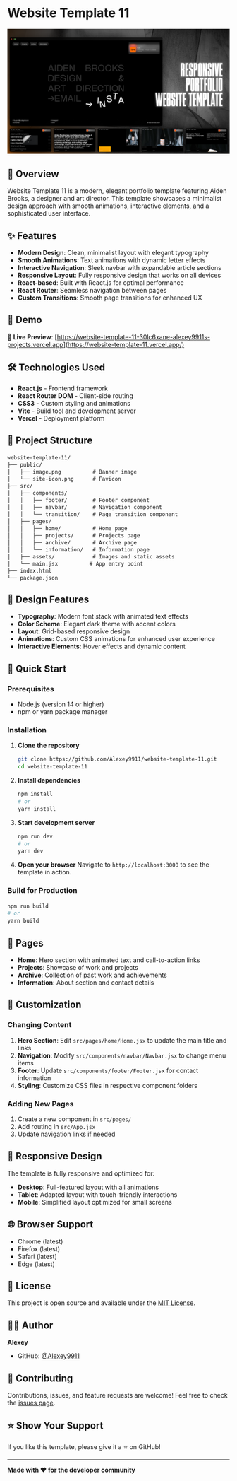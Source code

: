 # Website Template 11

![Banner](./public/image.png)

## 🌟 Overview

Website Template 11 is a modern, elegant portfolio template featuring Aiden Brooks, a designer and art director. This template showcases a minimalist design approach with smooth animations, interactive elements, and a sophisticated user interface.

## ✨ Features

- **Modern Design**: Clean, minimalist layout with elegant typography
- **Smooth Animations**: Text animations with dynamic letter effects
- **Interactive Navigation**: Sleek navbar with expandable article sections
- **Responsive Layout**: Fully responsive design that works on all devices
- **React-based**: Built with React.js for optimal performance
- **React Router**: Seamless navigation between pages
- **Custom Transitions**: Smooth page transitions for enhanced UX

## 🚀 Demo

🔗 **Live Preview**: [https://website-template-11-30lc6xane-alexey9911s-projects.vercel.app](https://website-template-11.vercel.app/)

## 🛠️ Technologies Used

- **React.js** - Frontend framework
- **React Router DOM** - Client-side routing
- **CSS3** - Custom styling and animations
- **Vite** - Build tool and development server
- **Vercel** - Deployment platform

## 📂 Project Structure

```
website-template-11/
├── public/
│   ├── image.png          # Banner image
│   └── site-icon.png      # Favicon
├── src/
│   ├── components/
│   │   ├── footer/        # Footer component
│   │   ├── navbar/        # Navigation component
│   │   └── transition/    # Page transition component
│   ├── pages/
│   │   ├── home/          # Home page
│   │   ├── projects/      # Projects page
│   │   ├── archive/       # Archive page
│   │   └── information/   # Information page
│   ├── assets/            # Images and static assets
│   └── main.jsx          # App entry point
├── index.html
└── package.json
```

## 🎨 Design Features

- **Typography**: Modern font stack with animated text effects
- **Color Scheme**: Elegant dark theme with accent colors
- **Layout**: Grid-based responsive design
- **Animations**: Custom CSS animations for enhanced user experience
- **Interactive Elements**: Hover effects and dynamic content

## 🚀 Quick Start

### Prerequisites

- Node.js (version 14 or higher)
- npm or yarn package manager

### Installation

1. **Clone the repository**
   ```bash
   git clone https://github.com/Alexey9911/website-template-11.git
   cd website-template-11
   ```

2. **Install dependencies**
   ```bash
   npm install
   # or
   yarn install
   ```

3. **Start development server**
   ```bash
   npm run dev
   # or
   yarn dev
   ```

4. **Open your browser**
   Navigate to `http://localhost:3000` to see the template in action.

### Build for Production

```bash
npm run build
# or
yarn build
```

## 📄 Pages

- **Home**: Hero section with animated text and call-to-action links
- **Projects**: Showcase of work and projects
- **Archive**: Collection of past work and achievements
- **Information**: About section and contact details

## 🔧 Customization

### Changing Content

1. **Hero Section**: Edit `src/pages/home/Home.jsx` to update the main title and links
2. **Navigation**: Modify `src/components/navbar/Navbar.jsx` to change menu items
3. **Footer**: Update `src/components/footer/Footer.jsx` for contact information
4. **Styling**: Customize CSS files in respective component folders

### Adding New Pages

1. Create a new component in `src/pages/`
2. Add routing in `src/App.jsx`
3. Update navigation links if needed

## 📱 Responsive Design

The template is fully responsive and optimized for:
- **Desktop**: Full-featured layout with all animations
- **Tablet**: Adapted layout with touch-friendly interactions
- **Mobile**: Simplified layout optimized for small screens

## 🌐 Browser Support

- Chrome (latest)
- Firefox (latest)
- Safari (latest)
- Edge (latest)

## 📝 License

This project is open source and available under the [MIT License](LICENSE).

## 👨‍💻 Author

**Alexey**
- GitHub: [@Alexey9911](https://github.com/Alexey9911)

## 🤝 Contributing

Contributions, issues, and feature requests are welcome! Feel free to check the [issues page](https://github.com/Alexey9911/website-template-11/issues).

## ⭐ Show Your Support

If you like this template, please give it a ⭐ on GitHub!

---

**Made with ❤️ for the developer community**
